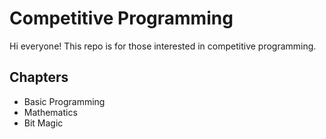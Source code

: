 # Competitive Programming
Hi everyone! This repo is for those interested in competitive programming.
## Chapters
- Basic Programming
- Mathematics
- Bit Magic
